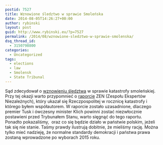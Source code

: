 ```yaml
---
postid: 7527
title: Wznowione śledztwo w sprawie Smoleńska
date: 2014-08-05T14:26:27+00:00
author: rybinski
layout: post
guid: http://www.rybinski.eu/?p=7527
permalink: /2014/08/wznowione-sledztwo-w-sprawie-smolenska/
dsq_thread_id:
  - 3150798800
categories:
  - Uncategorized
tags:
  - elections
  - law
  - Smolensk
  - State Tribunal
---
```

Sąd zdecydował o [wznowieniu śledztwa](http://wpolityce.pl/smolensk/208036-a-jednak-wraca-sledztwo-ws-organizacji-lotow-do-smolenska) w sprawie katastrofy smoleńskiej. Przy tej okazji warto przypomnieć o [raporcie](http://www.rp.pl/artykul/639855.html?p=1) ZEN (Zespołu Ekspertów Niezależnych), który ukazał się Rzeczpospolitej w rocznicę katastrofy i którego byłem współautorem. W raporcie zostało uzasadnione, dlaczego premier Tusk i ówczesny minister Klich powinni zostać niezwłocznie postawieni przed Trybunałem Stanu, warto sięgnąć do tego raportu. Ponadto pokazaliśmy,  oraz co się będzie działo w państwie polskim, jeżeli tak się nie stanie. Taśmy prawdy ilustrują dobitnie, że mieliśmy rację. Można tylko mieć nadzieję, że normalne standardy demokracji i państwa prawa zostaną wprowadzone po wyborach 2015 roku.
